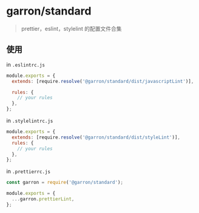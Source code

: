 # garron/standard

> prettier，eslint，stylelint 的配置文件合集

## 使用

in `.eslintrc.js`

```js
module.exports = {
  extends: [require.resolve('@garron/standard/dist/javascriptLint')],

  rules: {
    // your rules
  },
};
```

in `.stylelintrc.js`

```js
module.exports = {
  extends: [require.resolve('@garron/standard/dist/styleLint')],
  rules: {
    // your rules
  },
};
```

in `.prettierrc.js`

```js
const garron = require('@garron/standard');

module.exports = {
  ...garron.prettierLint,
};
```
